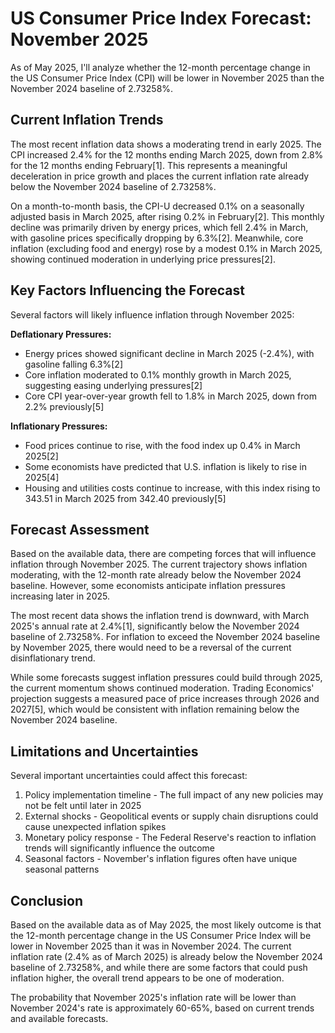 # US Consumer Price Index Forecast: November 2025

As of May 2025, I'll analyze whether the 12-month percentage change in the US Consumer Price Index (CPI) will be lower in November 2025 than the November 2024 baseline of 2.73258%.

## Current Inflation Trends

The most recent inflation data shows a moderating trend in early 2025. The CPI increased 2.4% for the 12 months ending March 2025, down from 2.8% for the 12 months ending February[1]. This represents a meaningful deceleration in price growth and places the current inflation rate already below the November 2024 baseline of 2.73258%.

On a month-to-month basis, the CPI-U decreased 0.1% on a seasonally adjusted basis in March 2025, after rising 0.2% in February[2]. This monthly decline was primarily driven by energy prices, which fell 2.4% in March, with gasoline prices specifically dropping by 6.3%[2]. Meanwhile, core inflation (excluding food and energy) rose by a modest 0.1% in March 2025, showing continued moderation in underlying price pressures[2].

## Key Factors Influencing the Forecast

Several factors will likely influence inflation through November 2025:

**Deflationary Pressures:**
- Energy prices showed significant decline in March 2025 (-2.4%), with gasoline falling 6.3%[2]
- Core inflation moderated to 0.1% monthly growth in March 2025, suggesting easing underlying pressures[2]
- Core CPI year-over-year growth fell to 1.8% in March 2025, down from 2.2% previously[5]

**Inflationary Pressures:**
- Food prices continue to rise, with the food index up 0.4% in March 2025[2]
- Some economists have predicted that U.S. inflation is likely to rise in 2025[4]
- Housing and utilities costs continue to increase, with this index rising to 343.51 in March 2025 from 342.40 previously[5]

## Forecast Assessment

Based on the available data, there are competing forces that will influence inflation through November 2025. The current trajectory shows inflation moderating, with the 12-month rate already below the November 2024 baseline. However, some economists anticipate inflation pressures increasing later in 2025.

The most recent data shows the inflation trend is downward, with March 2025's annual rate at 2.4%[1], significantly below the November 2024 baseline of 2.73258%. For inflation to exceed the November 2024 baseline by November 2025, there would need to be a reversal of the current disinflationary trend.

While some forecasts suggest inflation pressures could build through 2025, the current momentum shows continued moderation. Trading Economics' projection suggests a measured pace of price increases through 2026 and 2027[5], which would be consistent with inflation remaining below the November 2024 baseline.

## Limitations and Uncertainties

Several important uncertainties could affect this forecast:

1. Policy implementation timeline - The full impact of any new policies may not be felt until later in 2025
2. External shocks - Geopolitical events or supply chain disruptions could cause unexpected inflation spikes
3. Monetary policy response - The Federal Reserve's reaction to inflation trends will significantly influence the outcome
4. Seasonal factors - November's inflation figures often have unique seasonal patterns

## Conclusion

Based on the available data as of May 2025, the most likely outcome is that the 12-month percentage change in the US Consumer Price Index will be lower in November 2025 than it was in November 2024. The current inflation rate (2.4% as of March 2025) is already below the November 2024 baseline of 2.73258%, and while there are some factors that could push inflation higher, the overall trend appears to be one of moderation.

The probability that November 2025's inflation rate will be lower than November 2024's rate is approximately 60-65%, based on current trends and available forecasts.